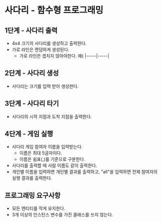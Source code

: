 # 사다리 - 함수형 프로그래밍

## 1단계 - 사다리 출력
- 4x4 크기의 사다리를 생성하고 출력한다.
- 가로 라인은 랜덤하게 생성된다. 
  - 가로 라인은 겹치지 않아야한다. 예) |-----|-----|

## 2단계 - 사다리 생성
- 사다리는 크기를 입력 받아 생성한다.

## 3단계 - 사다리 타기
- 사다리의 시작 지점과 도착 지점을 출력한다.

## 4단계 - 게임 실행
- 사다리 게임 참여자 이름을 입력받는다.
  - 이름은 최대 5글자이다. 
  - 이름은 쉼표(,)를 기준으로 구분한다.
- 사다리를 출력할 때 사람 이름도 같이 출력한다. 
- 개인별 이름을 입력하면 개인별 결과를 출력하고, "all"을 입력하면 전체 참여자의 실행 결과를 출력한다.

## 프로그래밍 요구사항
- 모든 엔티티를 작게 유지한다.
- 3개 이상의 인스턴스 변수를 가진 클래스를 쓰지 않는다.